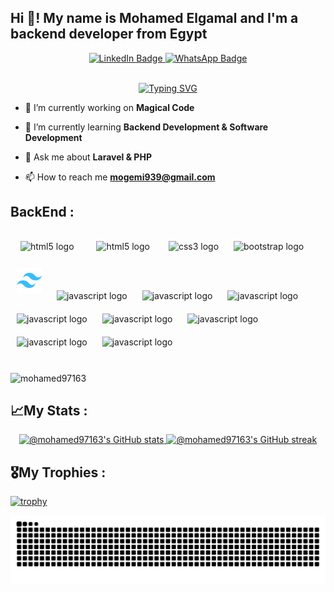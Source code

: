 <h2 align="left">Hi 👋! My name is Mohamed Elgamal and I'm a backend developer from Egypt</h2>

<div id="badges" align="center">
  <a href="https://www.linkedin.com/in/mohamed-abdelghany-elgamal-91395021b/">
    <img src="https://img.shields.io/badge/LinkedIn-blue?style=for-the-badge&logo=linkedin&logoColor=white" alt="LinkedIn Badge"/>
  </a>
  <a href="https://wa.me/message/MZ6AXVPU6TANA1?src=qr">
    <img src="https://img.shields.io/badge/WhatsApp-25D366?style=for-the-badge&logo=whatsapp&logoColor=white" alt="WhatsApp Badge"/>
  </a>
</div>
<div align="center">
    <img src="https://komarev.com/ghpvc/?username=mohamed97163&style=flat-square&color=blue" alt=""/>
</div>
<div id="view" align="center">
	
[![Typing SVG](https://readme-typing-svg.demolab.com?font=Anton&pause=1000&color=2388F7&center=true&width=435&lines=Back-End+Developer)](https://git.io/typing-svg)
<!--<h1>
  Hi.<img src="https://media.giphy.com/media/hvRJCLFzcasrR4ia7z/giphy.gif" width="30px"/>
</h1>-->
</div> 

- 🔭 I’m currently working on **Magical Code**

- 🌱 I’m currently learning **Backend Development & Software Development**

- 💬 Ask me about **Laravel & PHP**

- 📫 How to reach me **mogemi939@gmail.com**

## BackEnd :
<div align="left">
  <img src="https://cdn.jsdelivr.net/gh/devicons/devicon/icons/git/git-original.svg" height="30" alt="html5 logo" style="margin: 1rem; width: 40px; height: 40px;"/>
  <img src="https://cdn.jsdelivr.net/gh/devicons/devicon/icons/html5/html5-original.svg" height="30" alt="html5 logo" style="margin: 1rem; width: 40px; height: 40px;"/>
  <img src="https://cdn.jsdelivr.net/gh/devicons/devicon/icons/css3/css3-original.svg" height="30" alt="css3 logo" style="margin: 10px; width: 40px; height: 40px;"/>
  <img src="https://cdn.jsdelivr.net/gh/devicons/devicon/icons/bootstrap/bootstrap-original.svg" height="30" alt="bootstrap logo" style="margin: 10px; width: 40px; height: 40px;"/>
  <img src="https://raw.githubusercontent.com/devicons/devicon/v2.16.0/icons/tailwindcss/tailwindcss-original.svg" height="30" alt="tailwindcss logo" style="margin: 10px; width: 40px; height: 40px;"/>
  <img src="https://cdn.jsdelivr.net/gh/devicons/devicon/icons/javascript/javascript-original.svg" height="30" alt="javascript logo" style="margin: 10px; width: 40px; height: 40px;"/>
  <img src="https://cdn.jsdelivr.net/gh/devicons/devicon/icons/php/php-original.svg" height="50" alt="javascript logo" style="width: 50px; margin: 10px;"/>
  <img src="https://cdn.jsdelivr.net/gh/devicons/devicon/icons/laravel/laravel-original.svg" height="30" alt="javascript logo" style="width: 50px; margin: 10px; height: 40px;"/>
  <img src="https://cdn.jsdelivr.net/gh/devicons/devicon/icons/mysql/mysql-original-wordmark.svg"  alt="javascript logo" style="width: 50px; height: 50px;margin: 10px;"/>
  <img src="https://cdn.jsdelivr.net/gh/devicons/devicon/icons/vscode/vscode-original.svg"  alt="javascript logo" style="width: 40px; height: 40px;margin: 10px;"/>
  <img src="https://cdn.jsdelivr.net/gh/devicons/devicon/icons/postman/postman-original.svg"  alt="javascript logo" style="width: 40px; height: 40px; margin: 10px;"/>
  <img src="https://cdn.jsdelivr.net/gh/devicons/devicon/icons/apache/apache-original.svg"  alt="javascript logo" style="width: 40px; height: 40px;margin: 10px;"/>
  <img src="https://cdn.jsdelivr.net/gh/devicons/devicon/icons/linux/linux-original.svg"  alt="javascript logo" style="width: 40px; height: 40px;margin: 10px;"/>
</div>
<br>
 <div><p><img align="centre" src="https://github-readme-stats.vercel.app/api/top-langs?username=mohamed97163&show_icons=true&locale=en&layout=compact&theme=dark&bg_color=000000&hide_border=true" alt="mohamed97163" /></p></div>


## 📈My Stats :
<div>
<p align="center">
  <a href="https://github.com/mohamed97163?tab=repositories">
    <img src="https://github-readme-stats-one-bice.vercel.app/api?username=mohamed97163&theme=dark&bg_color=000000&show_icons=true&count_private=true&hide_border=true&role=OWNER,ORGANIZATION_MEMBER,COLLABORATOR" width="48%" alt="@mohamed97163's GitHub stats"/>
</a>
  <a href="https://github.com/mohamed97163?tab=stars">
    <img src="https://github-readme-streak-stats.herokuapp.com?user=mohamed97163&theme=dark&bg_color=000000&hide_border=true&date_format=M%20j%5B%2C%20Y%5D" width="48%" alt="@mohamed97163's GitHub streak"/>
  </a>
</p>
</div>

## 🎖️My Trophies :
<p align="left">
  <a href="https://github.com/mohamed97163/github-profile-trophy">
    <img src="https://github-profile-trophy.vercel.app/?username=mohamed97163&theme=onedark&hide_border=true" alt="trophy">
  </a>
</p>


![snake gif](https://github.com/mohamed97163/mohamed97163/blob/output/snake.svg)
